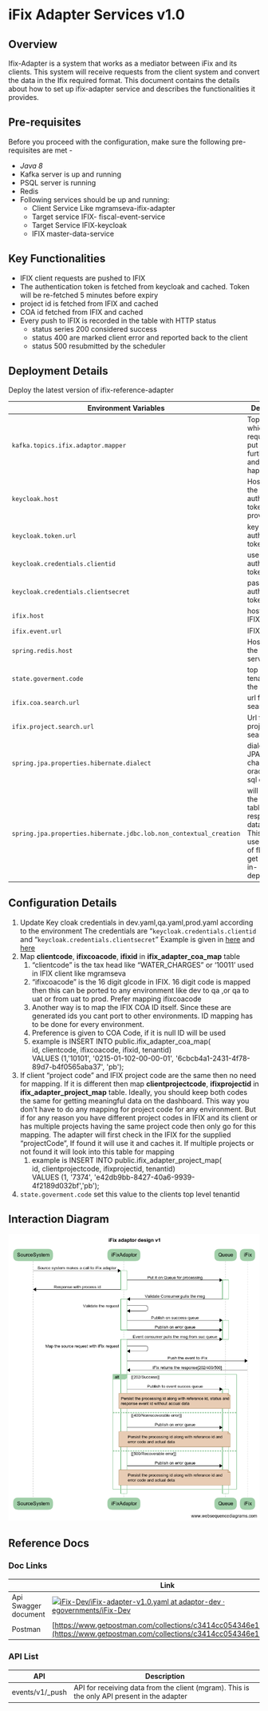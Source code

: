 # iFix Adapter Services v1.0

## Overview

&#x20;Ifix-Adapter is a system that works as a mediator between iFix and its clients. This system will receive requests from the client system and convert the data in the Ifix required format. This document contains the details about how to set up ifix-adapter service and describes the functionalities it provides.

## Pre-requisites

Before you proceed with the configuration, make sure the following pre-requisites are met -

* _Java 8_
* Kafka server is up and running
* PSQL server is running
* Redis
* Following services should be up and running:
  * Client Service Like mgramseva-ifix-adapter
  * Target service IFIX- fiscal-event-service
  * Target Service IFIX-keycloak
  * IFIX master-data-service

## Key Functionalities

* IFIX client requests are pushed to IFIX
* The authentication token is fetched from keycloak and cached. Token will be re-fetched 5 minutes before expiry
* project id is fetched from IFIX and cached
* COA id fetched from IFIX and cached
* Every push to IFIX is recorded in the table with HTTP status
  * status series 200 considered success
  * status 400 are marked client error and reported back to the client
  * status 500 resubmitted by the scheduler

## Deployment Details

Deploy the latest version of ifix-reference-adapter

| **Environment Variables**                                          | **Description**                                                                                                                     |
| ------------------------------------------------------------------ | ----------------------------------------------------------------------------------------------------------------------------------- |
| `kafka.topics.ifix.adaptor.mapper`                                 | Topic in which client requests are put . From this further listen and posting happens                                               |
| `keycloak.host`                                                    | Host name of the key cloak authentication token provider                                                                            |
| `keycloak.token.url`                                               | key cloak authentication token url                                                                                                  |
| `keycloak.credentials.clientid`                                    | userid of for authentication token                                                                                                  |
| `keycloak.credentials.clientsecret`                                | password for authentication token                                                                                                   |
| `ifix.host`                                                        | host name of IFIX server                                                                                                            |
| `ifix.event.url`                                                   | IFIX post URL                                                                                                                       |
| `spring.redis.host`                                                | Host name of the redis server                                                                                                       |
| `state.goverment.code`                                             | top level tenant id of the client                                                                                                   |
| `ifix.coa.search.url`                                              | url for COA search in IFIX                                                                                                          |
| `ifix.project.search.url`                                          | Url for the project code search in IFIX                                                                                             |
| `spring.jpa.properties.hibernate.dialect`                          | dialect for JPA. you can change this to oracle or my sql etc                                                                        |
| `spring.jpa.properties.hibernate.jdbc.lob.non_contextual_creation` | will generate the required tables in the respective database . This feature is used instead of flyway to get database in-dependency |

## Configuration Details

1. Update Key cloak credentials in dev.yaml,qa.yaml,prod.yaml according to the environment The credentials are “`keycloak.credentials.clientid` and “`keycloak.credentials.clientsecret`” Example is given in [here](https://github.com/egovernments/iFix-DevOps/blob/27c67ad236f06ad2e6a139c4d59111db184f8705/deploy-as-code/helm/environments/mgramseva-qa.yaml#L224) and [here](https://github.com/egovernments/iFix-DevOps/blob/27c67ad236f06ad2e6a139c4d59111db184f8705/deploy-as-code/helm/environments/mgramseva-qa-secrets.yaml#L65)
2. Map **clientcode**, **ifixcoacode**, **ifixid** in **ifix\_adapter\_coa\_map** table
   1. “clientcode” is the tax head like “WATER\_CHARGES” or ‘10011’ used in IFIX client like mgramseva
   2. “ifixcoacode” is the 16 digit glcode in IFIX. 16 digit code is mapped then this can be ported to any environment like dev to qa ,or qa to uat or from uat to prod. Prefer mapping ifixcoacode
   3. Another way is to map the IFIX COA ID itself. Since these are generated ids you cant port to other environments. ID mapping has to be done for every environment.
   4. Preference is given to COA Code, if it is null ID will be used
   5. example is INSERT INTO public.ifix\_adapter\_coa\_map(\
      id, clientcode, ifixcoacode, ifixid, tenantid)\
      VALUES (1,'10101', '0215-01-102-00-00-01', '6cbcb4a1-2431-4f78-89d7-b4f0565aba37', 'pb');
3. If client “project code” and IFIX project code are the same then no need for mapping. If it is different then map **clientprojectcode**, **ifixprojectid** in **ifix\_adapter\_project\_map** table. Ideally, you should keep both codes the same for getting meaningful data on the dashboard. This way you don't have to do any mapping for project code for any environment. But if for any reason you have different project codes in IFIX and its client or has multiple projects having the same project code then only go for this mapping. The adapter will first check in the IFIX for the supplied “projectCode”, If found it will use it and caches it. If multiple projects or not found it will look into this table for mapping
   1. example is INSERT INTO public.ifix\_adapter\_project\_map(\
      id, clientprojectcode, ifixprojectid, tenantid)\
      VALUES (1, '7374', 'e42db9bb-8427-40a6-9939-4f2189d032bf','pb');
4. `state.goverment.code` set this value to the clients top level tenantid

## Interaction Diagram

![](../../.gitbook/assets/image-20210906-060851.png)



## Reference Docs

### Doc Links

|                      | **Link**                                                                                                                                                                                                           |
| -------------------- | ------------------------------------------------------------------------------------------------------------------------------------------------------------------------------------------------------------------ |
| Api Swagger document | [ ![](https://github.com/fluidicon.png)iFix-Dev/iFix-adapter-v1.0.yaml at adaptor-dev · egovernments/iFix-Dev](https://github.com/egovernments/iFix-Dev/blob/adaptor-dev/reference-adapter/iFix-adapter-v1.0.yaml) |
| Postman              | [https://www.getpostman.com/collections/c3414cc054346e17aea2](https://www.getpostman.com/collections/c3414cc054346e17aea2)                                                                                         |

### API List

| **API**          | **Description**                                                                             |
| ---------------- | ------------------------------------------------------------------------------------------- |
| events/v1/\_push | API for receiving data from the client (mgram). This is the only API present in the adapter |
